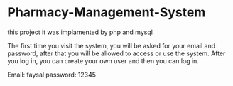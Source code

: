 # Pharmacy-Management-System
this project it was implamented by php and mysql 

The first time you visit the system, you will be asked for your email and password, after that you will be allowed to access or use the system.
After you log in, you can create your own user and then you can log in.

Email: faysal
password: 12345
